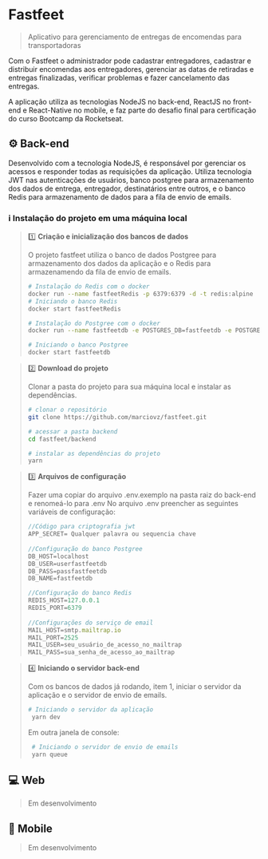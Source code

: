 # Fastfeet

> Aplicativo para gerenciamento de entregas de encomendas para transportadoras

Com o Fastfeet o administrador pode cadastrar entregadores, cadastrar e distribuir encomendas aos entregadores, gerenciar as datas de retiradas e entregas finalizadas, verificar problemas e fazer cancelamento das entregas.

A aplicação utiliza as tecnologias NodeJS no back-end, ReactJS no front-end e React-Native no mobile, e faz parte do desafio final para certificação do curso Bootcamp da Rocketseat.

## :gear: Back-end

Desenvolvido com a tecnologia NodeJS, é responsável por gerenciar os acessos e responder todas as requisições da aplicação. Utiliza tecnologia JWT nas autenticações de usuários, banco postgree para armazenamento dos dados de entrega, entregador, destinatários entre outros, e o banco Redis para armazenamento de dados para a fila de envio de emails.

### :information_source: Instalação do projeto em uma máquina local

> :one: **Criação e inicialização dos bancos de dados**
>
> O projeto fastfeet utiliza o banco de dados Postgree para armazenamento dos dados da aplicação e o Redis para armazenamendo da fila de envio de emails.
> ```bash
> # Instalação do Redis com o docker
>docker run --name fastfeetRedis -p 6379:6379 -d -t redis:alpine
> # Iniciando o banco Redis
> docker start fastfeetRedis
> ```
> ```bash
> # Instalação do Postgree com o docker
>docker run --name fastfeetdb -e POSTGRES_DB=fastfeetdb -e POSTGRES_USER=userfastfeetdb -e POSTGRES_PASSWORD=passfastfeetdb  -p 5432:5432 -d postgres 
>
># Iniciando o banco Postgree
>docker start fastfeetdb
>```

> :two: **Download do projeto**
>
> Clonar a pasta do projeto para sua máquina local e instalar as dependências.
> ```bash
> # clonar o repositório
> git clone https://github.com/marciovz/fastfeet.git
>
># acessar a pasta backend
>cd fastfeet/backend
>
> # instalar as dependências do projeto
> yarn
> ```

> :three: **Arquivos de configuração**
>
>   Fazer uma copiar do arquivo .env.exemplo  na pasta raiz do back-end e renomeá-lo para .env
>   No arquivo .env preencher as seguintes variáveis de configuração:
>   
> ```javascript
> //Código para criptografia jwt
> APP_SECRET= Qualquer palavra ou sequencia chave
>   
> //Configuração do banco Postgree
> DB_HOST=localhost
> DB_USER=userfastfeetdb
> DB_PASS=passfastfeetdb
> DB_NAME=fastfeetdb
> 
> //Configuração do banco Redis
> REDIS_HOST=127.0.0.1
> REDIS_PORT=6379
>   
> //Configurações do serviço de email
> MAIL_HOST=smtp.mailtrap.io
> MAIL_PORT=2525
> MAIL_USER=seu_usuário_de_acesso_no_mailtrap
> MAIL_PASS=sua_senha_de_acesso_ao_mailtrap
> ```

> :four: **Iniciando o servidor back-end**
>
> Com os bancos de dados já rodando, item 1, iniciar o servidor da aplicação e o servidor de envio de emails.
> ```bash
> # Iniciando o servidor da aplicação
>  yarn dev
> ```
> Em outra janela de console:
> ```bash
>  # Iniciando o servidor de envio de emails
>  yarn queue
> ```


## :computer: Web

> Em desenvolvimento

  

## :iphone: Mobile

> Em desenvolvimento
